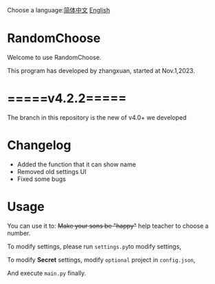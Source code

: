 Choose a language:[简体中文](https://github.com/zhangxuan2011/RandomChoose/tree/withQt/README.md) [English](https://github.com/zhangxuan2011/RandomChoose/tree/withQt/README_ENGLISH.md)
# RandomChoose
Welcome to use RandomChoose.

This program has developed by zhangxuan, started at Nov.1,2023.

# =====v4.2.2=====

The branch in this repository is the new of v4.0+ we developed

# Changelog
 - Added the function that it can show name
 - Removed old settings UI
 - Fixed some bugs 
# Usage

You can use it to: ~~Make your sons be "happy"~~ help teacher to choose a number.

To modify settings, please run `settings.py`to modify settings,

To modify **Secret** settings, modify `optional` project in `config.json`,

And execute `main.py` finally.
